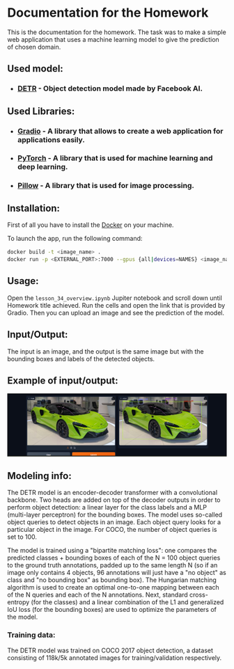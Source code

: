 # Documentation for the Homework
This is the documentation for the homework. The task was to make a simple web application that uses a machine learning model to give the prediction of chosen domain.

## Used model:
- ### [DETR](https://huggingface.co/facebook/detr-resnet-50) - Object detection model made by Facebook AI.

## Used Libraries:
- ### [Gradio](https://www.gradio.app/) - A library that allows to create a web application for applications easily.
- ### [PyTorch](https://pytorch.org/) - A library that is used for machine learning and deep learning.
- ### [Pillow](https://pillow.readthedocs.io/en/stable/) - A library that is used for image processing.

## Installation:
First of all you have to install the [Docker](https://www.docker.com/) on your machine.

To launch the app, run the following command:
```bash
docker build -t <image_name> .
docker run -p <EXTERNAL_PORT>:7000 --gpus {all|devices=NAMES} <image_name>
```

## Usage:
Open the ```lesson_34_overview.ipynb``` Jupiter notebook and scroll down until Homework title achieved. Run the cells and open the link that is provided by Gradio. Then you can upload an image and see the prediction of the model. 

## Input/Output:
The input is an image, and the output is the same image but with the bounding boxes and labels of the detected objects.

## Example of input/output:
![Example](imgs/detection_output.png)

## Modeling info:
The DETR model is an encoder-decoder transformer with a convolutional backbone. Two heads are added on top of the decoder outputs in order to perform object detection: a linear layer for the class labels and a MLP (multi-layer perceptron) for the bounding boxes. The model uses so-called object queries to detect objects in an image. Each object query looks for a particular object in the image. For COCO, the number of object queries is set to 100.

The model is trained using a "bipartite matching loss": one compares the predicted classes + bounding boxes of each of the N = 100 object queries to the ground truth annotations, padded up to the same length N (so if an image only contains 4 objects, 96 annotations will just have a "no object" as class and "no bounding box" as bounding box). The Hungarian matching algorithm is used to create an optimal one-to-one mapping between each of the N queries and each of the N annotations. Next, standard cross-entropy (for the classes) and a linear combination of the L1 and generalized IoU loss (for the bounding boxes) are used to optimize the parameters of the model.
### Training data:
  The DETR model was trained on COCO 2017 object detection, a dataset consisting of 118k/5k annotated images for training/validation respectively.



